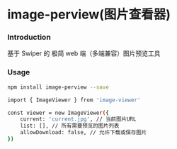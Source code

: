 # image-perview(图片查看器)

### Introduction

基于 Swiper 的 极简 web 端（多端兼容）图片预览工具

### Usage

```sh
npm install image-perview --save

import { ImageViewer } from 'image-viewer'

const viewer = new ImageViewer({
    current: 'current.jpg', // 当前图片URL
    list: [], // 所有需要预览的图片列表
    allowDownload: false, // 允许下载或保存图片
})
```
